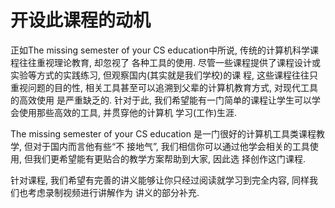 # 开设此课程的动机
正如The missing semester of your CS education中所说, 传统的计算机科学课程往往重视理论教育, 却忽视了
各种工具的使用. 尽管一些课程提供了课程设计或实验等方式的实践练习, 但观察国内(其实就是我们学校)的课
程, 这些课程往往只重视问题的目的性, 相关工具甚至可以追溯到父辈的计算机教育方式, 对现代工具的高效使用
是严重缺乏的. 针对于此, 我们希望能有一门简单的课程让学生可以学会使用那些高效的工具, 并贯穿他的计算机
学习(工作)生涯.   

The missing semester of your CS education 是一门很好的计算机工具类课程教学, 但对于国内而言他有些“不
接地气”, 我们相信你可以通过他学会相关的工具使用, 但我们更希望能有更贴合的教学方案帮助到大家, 因此选
择创作这门课程. 

针对课程, 我们希望有完善的讲义能够让你只经过阅读就学习到完全内容, 同样我们也考虑录制视频进行讲解作为
讲义的部分补充. 
